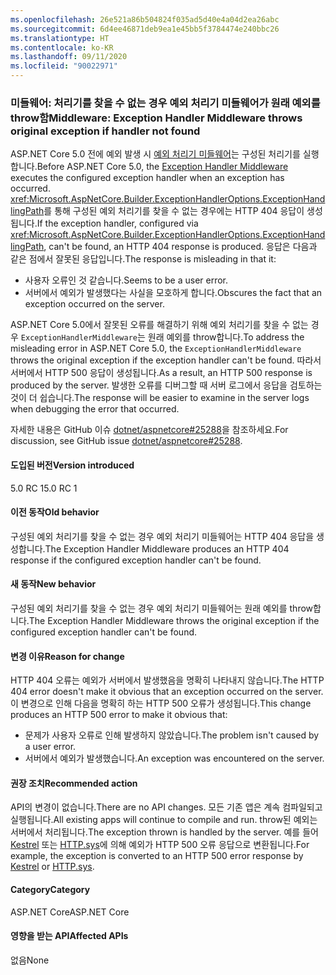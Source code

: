 ```yaml
---
ms.openlocfilehash: 26e521a86b504824f035ad5d40e4a04d2ea26abc
ms.sourcegitcommit: 6d4ee46871deb9ea1e45bb5f3784474e240bbc26
ms.translationtype: HT
ms.contentlocale: ko-KR
ms.lasthandoff: 09/11/2020
ms.locfileid: "90022971"
---
```

### <a name="middleware-exception-handler-middleware-throws-original-exception-if-handler-not-found"></a><span data-ttu-id="6d3dd-101">미들웨어: 처리기를 찾을 수 없는 경우 예외 처리기 미들웨어가 원래 예외를 throw함</span><span class="sxs-lookup"><span data-stu-id="6d3dd-101">Middleware: Exception Handler Middleware throws original exception if handler not found</span></span>

<span data-ttu-id="6d3dd-102">ASP.NET Core 5.0 전에 예외 발생 시 [예외 처리기 미들웨어](xref:Microsoft.AspNetCore.Builder.ExceptionHandlerExtensions.UseExceptionHandler%2A)는 구성된 처리기를 실행합니다.</span><span class="sxs-lookup"><span data-stu-id="6d3dd-102">Before ASP.NET Core 5.0, the [Exception Handler Middleware](xref:Microsoft.AspNetCore.Builder.ExceptionHandlerExtensions.UseExceptionHandler%2A) executes the configured exception handler when an exception has occurred.</span></span> <span data-ttu-id="6d3dd-103"><xref:Microsoft.AspNetCore.Builder.ExceptionHandlerOptions.ExceptionHandlingPath>를 통해 구성된 예외 처리기를 찾을 수 없는 경우에는 HTTP 404 응답이 생성됩니다.</span><span class="sxs-lookup"><span data-stu-id="6d3dd-103">If the exception handler, configured via <xref:Microsoft.AspNetCore.Builder.ExceptionHandlerOptions.ExceptionHandlingPath>, can't be found, an HTTP 404 response is produced.</span></span> <span data-ttu-id="6d3dd-104">응답은 다음과 같은 점에서 잘못된 응답입니다.</span><span class="sxs-lookup"><span data-stu-id="6d3dd-104">The response is misleading in that it:</span></span>

* <span data-ttu-id="6d3dd-105">사용자 오류인 것 같습니다.</span><span class="sxs-lookup"><span data-stu-id="6d3dd-105">Seems to be a user error.</span></span>
* <span data-ttu-id="6d3dd-106">서버에서 예외가 발생했다는 사실을 모호하게 합니다.</span><span class="sxs-lookup"><span data-stu-id="6d3dd-106">Obscures the fact that an exception occurred on the server.</span></span>

<span data-ttu-id="6d3dd-107">ASP.NET Core 5.0에서 잘못된 오류를 해결하기 위해 예외 처리기를 찾을 수 없는 경우 `ExceptionHandlerMiddleware`는 원래 예외를 throw합니다.</span><span class="sxs-lookup"><span data-stu-id="6d3dd-107">To address the misleading error in ASP.NET Core 5.0, the `ExceptionHandlerMiddleware` throws the original exception if the exception handler can't be found.</span></span> <span data-ttu-id="6d3dd-108">따라서 서버에서 HTTP 500 응답이 생성됩니다.</span><span class="sxs-lookup"><span data-stu-id="6d3dd-108">As a result, an HTTP 500 response is produced by the server.</span></span> <span data-ttu-id="6d3dd-109">발생한 오류를 디버그할 때 서버 로그에서 응답을 검토하는 것이 더 쉽습니다.</span><span class="sxs-lookup"><span data-stu-id="6d3dd-109">The response will be easier to examine in the server logs when debugging the error that occurred.</span></span>

<span data-ttu-id="6d3dd-110">자세한 내용은 GitHub 이슈 [dotnet/aspnetcore#25288](https://github.com/dotnet/aspnetcore/issues/25288)을 참조하세요.</span><span class="sxs-lookup"><span data-stu-id="6d3dd-110">For discussion, see GitHub issue [dotnet/aspnetcore#25288](https://github.com/dotnet/aspnetcore/issues/25288).</span></span>

#### <a name="version-introduced"></a><span data-ttu-id="6d3dd-111">도입된 버전</span><span class="sxs-lookup"><span data-stu-id="6d3dd-111">Version introduced</span></span>

<span data-ttu-id="6d3dd-112">5.0 RC 1</span><span class="sxs-lookup"><span data-stu-id="6d3dd-112">5.0 RC 1</span></span>

#### <a name="old-behavior"></a><span data-ttu-id="6d3dd-113">이전 동작</span><span class="sxs-lookup"><span data-stu-id="6d3dd-113">Old behavior</span></span>

<span data-ttu-id="6d3dd-114">구성된 예외 처리기를 찾을 수 없는 경우 예외 처리기 미들웨어는 HTTP 404 응답을 생성합니다.</span><span class="sxs-lookup"><span data-stu-id="6d3dd-114">The Exception Handler Middleware produces an HTTP 404 response if the configured exception handler can't be found.</span></span>

#### <a name="new-behavior"></a><span data-ttu-id="6d3dd-115">새 동작</span><span class="sxs-lookup"><span data-stu-id="6d3dd-115">New behavior</span></span>

<span data-ttu-id="6d3dd-116">구성된 예외 처리기를 찾을 수 없는 경우 예외 처리기 미들웨어는 원래 예외를 throw합니다.</span><span class="sxs-lookup"><span data-stu-id="6d3dd-116">The Exception Handler Middleware throws the original exception if the configured exception handler can't be found.</span></span>

#### <a name="reason-for-change"></a><span data-ttu-id="6d3dd-117">변경 이유</span><span class="sxs-lookup"><span data-stu-id="6d3dd-117">Reason for change</span></span>

<span data-ttu-id="6d3dd-118">HTTP 404 오류는 예외가 서버에서 발생했음을 명확히 나타내지 않습니다.</span><span class="sxs-lookup"><span data-stu-id="6d3dd-118">The HTTP 404 error doesn't make it obvious that an exception occurred on the server.</span></span> <span data-ttu-id="6d3dd-119">이 변경으로 인해 다음을 명확히 하는 HTTP 500 오류가 생성됩니다.</span><span class="sxs-lookup"><span data-stu-id="6d3dd-119">This change produces an HTTP 500 error to make it obvious that:</span></span>

* <span data-ttu-id="6d3dd-120">문제가 사용자 오류로 인해 발생하지 않았습니다.</span><span class="sxs-lookup"><span data-stu-id="6d3dd-120">The problem isn't caused by a user error.</span></span>
* <span data-ttu-id="6d3dd-121">서버에서 예외가 발생했습니다.</span><span class="sxs-lookup"><span data-stu-id="6d3dd-121">An exception was encountered on the server.</span></span>

#### <a name="recommended-action"></a><span data-ttu-id="6d3dd-122">권장 조치</span><span class="sxs-lookup"><span data-stu-id="6d3dd-122">Recommended action</span></span>

<span data-ttu-id="6d3dd-123">API의 변경이 없습니다.</span><span class="sxs-lookup"><span data-stu-id="6d3dd-123">There are no API changes.</span></span> <span data-ttu-id="6d3dd-124">모든 기존 앱은 계속 컴파일되고 실행됩니다.</span><span class="sxs-lookup"><span data-stu-id="6d3dd-124">All existing apps will continue to compile and run.</span></span> <span data-ttu-id="6d3dd-125">throw된 예외는 서버에서 처리됩니다.</span><span class="sxs-lookup"><span data-stu-id="6d3dd-125">The exception thrown is handled by the server.</span></span> <span data-ttu-id="6d3dd-126">예를 들어 [Kestrel](/aspnet/core/fundamentals/servers/kestrel) 또는 [HTTP.sys](/aspnet/core/fundamentals/servers/httpsys)에 의해 예외가 HTTP 500 오류 응답으로 변환됩니다.</span><span class="sxs-lookup"><span data-stu-id="6d3dd-126">For example, the exception is converted to an HTTP 500 error response by [Kestrel](/aspnet/core/fundamentals/servers/kestrel) or [HTTP.sys](/aspnet/core/fundamentals/servers/httpsys).</span></span>

#### <a name="category"></a><span data-ttu-id="6d3dd-127">Category</span><span class="sxs-lookup"><span data-stu-id="6d3dd-127">Category</span></span>

<span data-ttu-id="6d3dd-128">ASP.NET Core</span><span class="sxs-lookup"><span data-stu-id="6d3dd-128">ASP.NET Core</span></span>

#### <a name="affected-apis"></a><span data-ttu-id="6d3dd-129">영향을 받는 API</span><span class="sxs-lookup"><span data-stu-id="6d3dd-129">Affected APIs</span></span>

<span data-ttu-id="6d3dd-130">없음</span><span class="sxs-lookup"><span data-stu-id="6d3dd-130">None</span></span>

<!--

#### Affected APIs

Not detectable via API analysis

-->
